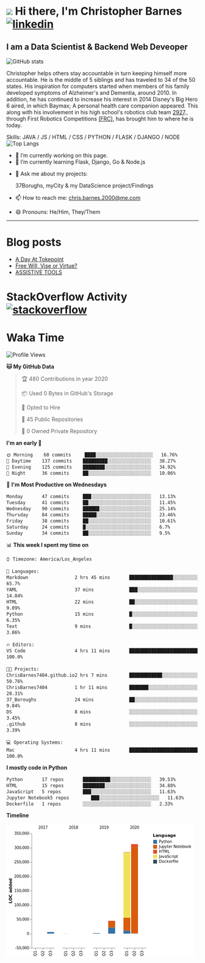 # <img src="https://raw.githubusercontent.com/sidbelbase/sidbelbase/master/wave.gif" width="30px"> Hi there, I'm Christopher Barnes [<img src='https://cdn.jsdelivr.net/npm/simple-icons@3.0.1/icons/linkedin.svg' alt='linkedin' height='40'>](https://www.linkedin.com/in/chrisbarnes2000/)
<!-- [<img src='https://cdn.jsdelivr.net/npm/simple-icons@3.0.1/icons/instagram.svg' alt='instagram' height='40'>](https://www.instagram.com/dragon_dominant/)
[<img src='https://cdn.jsdelivr.net/npm/simple-icons@3.0.1/icons/twitter.svg' alt='twitter' height='40'>](https://twitter.com/Dragon_Dominant) -->

## I am a Data Scientist & Backend Web Deveoper

![GitHub stats](https://github-readme-stats.vercel.app/api?username=ChrisBarnes7404&show_icons=true&hide_title=true)

<!-- ![I am a Data Scientist](https://arturssmirnovs.github.io/github-profile-readme-generator/images/banner.png) -->

Christopher helps others stay accountable in turn keeping himself more accountable. He is the middle of 5 siblings and has traveled to 34 of the 50 states. His inspiration for computers started when members of his family developed symptoms of Alzheimer's and Dementia, around 2010. In addition, he has continued to increase his interest in 2014 Disney's Big Hero 6 aired, in which Baymax; A personal health care companion appeared. This along with his involvement in his high school's robotics club team [2927](https://frc-events.firstinspires.org/team/2927)., through First Robotics Competitions [(FRC)](https://www.firstinspires.org/robotics/frc), has brought him to where he is today.

Skills: JAVA / JS / HTML / CSS / PYTHON / FLASK / DJANGO / NODE
![Top Langs](https://github-readme-stats.vercel.app/api/top-langs/?username=ChrisBarnes7404&layout=compact)

- 🔭 I’m currently working on this page.
- 🌱 I’m currently learning Flask, Django, Go & Node.js
<!-- - 👯 I’m looking to collaborate on -  -->
<!-- - 🤔 I’m looking for help with -  -->
- 💬 Ask me about my projects:

    37Borughs, myCity & my DataScience project/Findings
- 📫 How to reach me: chris.barnes.2000@me.com
- 😄 Pronouns: He/Him, They/Them
<!-- - ⚡ Fun fact: -  -->

---

<!-- ![Profile views](https://gpvc.arturio.dev/ChrisBarnes7404) -->

# Blog posts
<!-- BLOG-POST-LIST:START -->
- [A Day At Tokepoint](https://medium.com/@christopher.barnes/a-day-at-tokepoint-f8e7b2aec53d?source=rss-1448bbd2ea82------2)
- [Free Will, Vise or Virtue?](https://medium.com/@christopher.barnes/free-will-vise-or-virtue-ca3b54a37d9?source=rss-1448bbd2ea82------2)
- [ASSISTIVE TOOLS](https://medium.com/@christopher.barnes/assistive-tools-5910f4623b15?source=rss-1448bbd2ea82------2)
<!-- BLOG-POST-LIST:END -->

# StackOverflow Activity [<img src='https://cdn.jsdelivr.net/npm/simple-icons@3.0.1/icons/stackoverflow.svg' alt='stackoverflow' height='40'>](https://stackoverflow.com/users/13986242)
<!-- STACKOVERFLOW:START -->
<!-- STACKOVERFLOW:END -->

# Waka Time
<!--START_SECTION:waka-->
![Profile Views](http://img.shields.io/badge/Profile%20Views-82-blue)

**🐱 My GitHub Data** 

> 🏆 480 Contributions in year 2020
 > 
> 📦 Used 0 Bytes in GitHub's Storage 
 > 
> 💼 Opted to Hire
 > 
> 📜 45 Public Repositories 
 > 
> 🔑 0 Owned Private Repository 
 > 
**I'm an early 🐤** 

```text
🌞 Morning    60 commits     ████░░░░░░░░░░░░░░░░░░░░░   16.76% 
🌆 Daytime    137 commits    █████████░░░░░░░░░░░░░░░░   38.27% 
🌃 Evening    125 commits    ████████░░░░░░░░░░░░░░░░░   34.92% 
🌙 Night      36 commits     ██░░░░░░░░░░░░░░░░░░░░░░░   10.06%

```
📅 **I'm Most Productive on Wednesdays** 

```text
Monday       47 commits     ███░░░░░░░░░░░░░░░░░░░░░░   13.13% 
Tuesday      41 commits     ██░░░░░░░░░░░░░░░░░░░░░░░   11.45% 
Wednesday    90 commits     ██████░░░░░░░░░░░░░░░░░░░   25.14% 
Thursday     84 commits     █████░░░░░░░░░░░░░░░░░░░░   23.46% 
Friday       38 commits     ██░░░░░░░░░░░░░░░░░░░░░░░   10.61% 
Saturday     24 commits     █░░░░░░░░░░░░░░░░░░░░░░░░   6.7% 
Sunday       34 commits     ██░░░░░░░░░░░░░░░░░░░░░░░   9.5%

```


📊 **This week I spent my time on** 

```text
⌚︎ Timezone: America/Los_Angeles

💬 Languages: 
Markdown                 2 hrs 45 mins       ████████████████░░░░░░░░░   65.7% 
YAML                     37 mins             ███░░░░░░░░░░░░░░░░░░░░░░   14.84% 
HTML                     22 mins             ██░░░░░░░░░░░░░░░░░░░░░░░   9.09% 
Python                   15 mins             █░░░░░░░░░░░░░░░░░░░░░░░░   6.35% 
Text                     9 mins              █░░░░░░░░░░░░░░░░░░░░░░░░   3.86%

🔥 Editors: 
VS Code                  4 hrs 11 mins       █████████████████████████   100.0%

🐱‍💻 Projects: 
ChrisBarnes7404.github.io2 hrs 7 mins        ████████████░░░░░░░░░░░░░   50.76% 
ChrisBarnes7404          1 hr 11 mins        ███████░░░░░░░░░░░░░░░░░░   28.31% 
37_Boroughs              24 mins             ██░░░░░░░░░░░░░░░░░░░░░░░   9.84% 
DS                       8 mins              ░░░░░░░░░░░░░░░░░░░░░░░░░   3.45% 
.github                  8 mins              ░░░░░░░░░░░░░░░░░░░░░░░░░   3.39%

💻 Operating Systems: 
Mac                      4 hrs 11 mins       █████████████████████████   100.0%

```

**I mostly code in Python** 

```text
Python       17 repos       ██████████░░░░░░░░░░░░░░░   39.53% 
HTML         15 repos       ████████░░░░░░░░░░░░░░░░░   34.88% 
JavaScript   5 repos        ███░░░░░░░░░░░░░░░░░░░░░░   11.63% 
Jupyter Notebook5 repos        ███░░░░░░░░░░░░░░░░░░░░░░   11.63% 
Dockerfile   1 repos        ░░░░░░░░░░░░░░░░░░░░░░░░░   2.33%

```


**Timeline**

![Chart not found](https://github.com/ChrisBarnes7404/ChrisBarnes7404/blob/master/charts/bar_graph.png) 


<!--END_SECTION:waka-->

<!-- ### Readme inspiration from

[<img align="left" src="https://github-readme-stats.vercel.app/api/pin/?username=arturssmirnovs&repo=github-profile-readme-generator" />
](https://github.com/arturssmirnovs/github-profile-readme-generator)

[<img src="https://github-readme-stats.vercel.app/api/pin/?username=anuraghazra&repo=github-readme-stats" />
](https://github.com/anuraghazra/github-readme-stats)

<br>

[<img align="left" src="https://github-readme-stats.vercel.app/api/pin/?username=gautamkrishnar&repo=blog-post-workflow" />
](https://github.com/gautamkrishnar/blog-post-workflow)

[<img src="https://github-readme-stats.vercel.app/api/pin/?username=anmol098&repo=waka-readme-stats" />
](https://github.com/anmol098/waka-readme-stats)

<br>

[<img align="left" src="https://github-readme-stats.vercel.app/api/pin/?username=avinal&repo=Profile-Readme-WakaTime" />
](https://github.com/avinal/Profile-Readme-WakaTime)

-->
